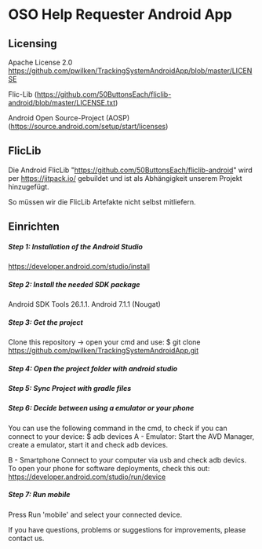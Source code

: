 # OSO Help Requester Android App

## Licensing
Apache License 2.0 https://github.com/pwilken/TrackingSystemAndroidApp/blob/master/LICENSE

Flic-Lib (https://github.com/50ButtonsEach/fliclib-android/blob/master/LICENSE.txt)

Android Open Source-Project (AOSP) (https://source.android.com/setup/start/licenses)

## FlicLib

Die Android FlicLib "https://github.com/50ButtonsEach/fliclib-android" wird per https://jitpack.io/ gebuildet und ist als Abhängigkeit unserem Projekt hinzugefügt.

So müssen wir die FlicLib Artefakte nicht selbst mitliefern.

## Einrichten
##### Step 1: Installation of the Android Studio 
https://developer.android.com/studio/install

##### Step 2: Install the needed SDK package
Android SDK Tools 26.1.1.
Android 7.1.1 (Nougat)

##### Step 3: Get the project
Clone this repository -> open your cmd and use: $ git clone https://github.com/pwilken/TrackingSystemAndroidApp.git

##### Step 4: Open the project folder with android studio
 
##### Step 5: Sync Project with gradle files
 
##### Step 6: Decide between using a emulator or your phone
You can use the following command in the cmd, to check if you can connect to your device: $ adb devices 
A - Emulator: Start the AVD Manager, create a emulator, start it and check adb devices.

B - Smartphone Connect to your computer via usb and check adb devics.
To open your phone for software deployments, check this out: https://developer.android.com/studio/run/device

##### Step 7: Run mobile
Press Run 'mobile' and select your connected device. 

If you have questions, problems or suggestions for improvements, please contact us.
